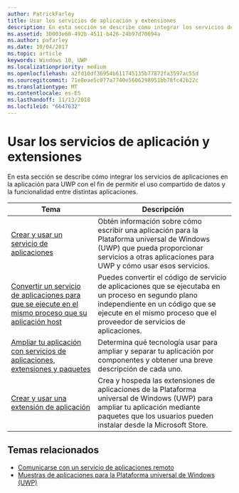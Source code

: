 ```yaml
---
author: PatrickFarley
title: Usar los servicios de aplicación y extensiones
description: En esta sección se describe cómo integrar los servicios de aplicaciones en la aplicación para UWP con el fin de permitir el uso compartido de datos y la funcionalidad entre distintas aplicaciones.
ms.assetid: 30003e60-492b-4511-b426-24b97d70694a
ms.author: pafarley
ms.date: 10/04/2017
ms.topic: article
keywords: Windows 10, UWP
ms.localizationpriority: medium
ms.openlocfilehash: a2fd10df36954b611745135b77872fa3597ac55d
ms.sourcegitcommit: 71e8eae5c077a7740e5606298951bb78fc42b22c
ms.translationtype: MT
ms.contentlocale: es-ES
ms.lasthandoff: 11/13/2018
ms.locfileid: "6647632"
---
```

# <a name="use-app-services-and-extensions"></a>Usar los servicios de aplicación y extensiones

En esta sección se describe cómo integrar los servicios de aplicaciones en la aplicación para UWP con el fin de permitir el uso compartido de datos y la funcionalidad entre distintas aplicaciones.

| Tema | Descripción |
|-------|-------------|
| [Crear y usar un servicio de aplicaciones](how-to-create-and-consume-an-app-service.md) | Obtén información sobre cómo escribir una aplicación para la Plataforma universal de Windows (UWP) que pueda proporcionar servicios a otras aplicaciones para UWP y cómo usar esos servicios. |
| [Convertir un servicio de aplicaciones para que se ejecute en el mismo proceso que su aplicación host](convert-app-service-in-process.md) | Puedes convertir el código de servicio de aplicaciones que se ejecutaba en un proceso en segundo plano independiente en un código que se ejecute en el mismo proceso que el proveedor de servicios de aplicaciones. |
| [Ampliar tu aplicación con servicios de aplicaciones, extensiones y paquetes](extend-your-app-with-services-extensions-packages.md) | Determina qué tecnología usar para ampliar y separar tu aplicación por componentes y obtener una breve descripción de cada uno. |
| [Crear y usar una extensión de aplicación](how-to-create-an-extension.md) | Crea y hospeda las extensiones de aplicaciones de la Plataforma universal de Windows (UWP) para ampliar tu aplicación mediante paquetes que los usuarios pueden instalar desde la Microsoft Store. |


## <a name="related-topics"></a>Temas relacionados
* [Comunicarse con un servicio de aplicaciones remoto](communicate-with-a-remote-app-service.md)
* [Muestras de aplicaciones para la Plataforma universal de Windows (UWP)](https://github.com/Microsoft/Windows-universal-samples/tree/master/Samples/AppServices)
